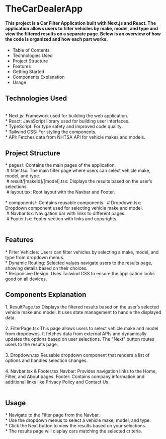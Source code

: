 <h1>TheCarDealerApp</h1>

<h4>This project is a Car Filter Application built with Next.js and React. The application allows users to filter vehicles by make, model, and type and view the filtered results on a separate page. Below is an overview of how the code is organized and how each part works.</h4>

* Table of Contents
* Technologies Used
* Project Structure
* Features
* Getting Started
* Components Explanation
* Usage<br>
<h2>Technologies Used</h2><br>
* Next.js: Framework used for building the web application.<br>
* React: JavaScript library used for building user interfaces.<br>
* TypeScript: For type safety and improved code quality.<br>
* Tailwind CSS: For styling the components.<br>
* API: Fetches data from NHTSA API for vehicle makes and models.
<br>
<h2>Project Structure</h2>
* pages/: Contains the main pages of the application.<br>
   &nbsp;# filter.tsx: The main filter page where users can select vehicle make, model, and type.<br>
   &nbsp;# result/[makeId]/[model].tsx: Displays the results based on the user’s selections.<br>
   &nbsp;# layout.tsx: Root layout with the Navbar and Footer.<br><br>
* components/: Contains reusable components.
   &nbsp;# Dropdown.tsx: Dropdown component used for selecting vehicle make and model.<br>
   &nbsp;# Navbar.tsx: Navigation bar with links to different pages.<br>
   &nbsp;# Footer.tsx: Footer section with links and copyrights.<br><br>
<h2>Features</h2>
* Filter Vehicles: Users can filter vehicles by selecting a make, model, and type from dropdown menus.<br>
* Dynamic Routing: Selected values navigate users to the results page, showing details based on their choices.<br>
* Responsive Design: Uses Tailwind CSS to ensure the application looks good on all devices.<br>

<h2>Components Explanation</h2>
1. ResultPage.tsx
Displays the filtered results based on the user’s selected vehicle make and model. It uses state management to handle the displayed data.
<br><br>
2. FilterPage.tsx
This page allows users to select vehicle make and model from dropdowns. It fetches data from external APIs and dynamically updates the options based on user selections. The "Next" button routes users to the results page.
<br><br>
3. Dropdown.tsx
Reusable dropdown component that renders a list of options and handles selection changes.
<br><br>
4. Navbar.tsx & Footer.tsx
Navbar: Provides navigation links to the Home, Filter, and About pages.
Footer: Contains company information and additional links like Privacy Policy and Contact Us.<br><br>
<h2>Usage</h2>
 * Navigate to the Filter page from the Navbar.<br>
 * Use the dropdown menus to select a vehicle make, model, and type.<br>
 * Click the Next button to view the results based on your selections.<br>
 * The results page will display cars matching the selected criteria.
